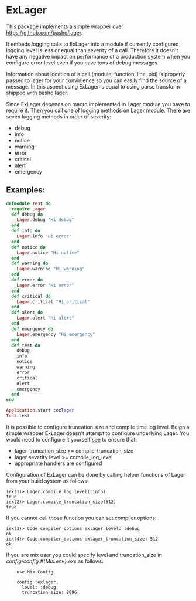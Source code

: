 ExLager
=======

This package implements a simple wrapper over https://github.com/basho/lager.

It embeds logging calls to ExLager into a module if currently configured logging
level is less or equal than severity of a call. Therefore it doesn't have
any negative impact on performance of a production system when you configure
error level even if you have tons of debug messages.

Information about location of a call (module, function, line, pid) is properly
passed to lager for your convinience so you can easily find the source of a message.
In this aspect using ExLager is equal to using parse transform shipped with
basho lager.

Since ExLager depends on macro implemented in Lager module you have to require it.
Then you call one of logging methods on Lager module. There are seven logging
methods in order of severity:

 - debug
 - info
 - notice
 - warning
 - error
 - critical
 - alert
 - emergency

Examples:
---------

```elixir
defmodule Test do
  require Lager
  def debug do
    Lager.debug "Hi debug"
  end
  def info do
    Lager.info "Hi error"
  end
  def notice do
    Lager.notice "Hi notice"
  end
  def warning do
    Lager.warning "Hi warning"
  end
  def error do
    Lager.error "Hi error"
  end
  def critical do
    Lager.critical "Hi critical"
  end
  def alert do
    Lager.alert "Hi alert"
  end
  def emergency do
    Lager.emergency "Hi emergency"
  end
  def test do
    debug
    info
    notice
    warning
    error
    critical
    alert
    emergency
  end
end

Application.start :exlager
Test.test
```

It is possible to configure truncation size and compile time log level.
Beign a simple wrapper ExLager doesn't attempt to configure underlying Lager.
You would need to configure it yourself [see](https://github.com/basho/lager) to ensure that:

  * lager_truncation_size >= compile_truncation_size
  * lager severity level >= compile_log_level
  * appropriate handlers are configured

Configuration of ExLager can be done by calling helper functions of Lager from your build system as follows:

```
iex(1)> Lager.compile_log_level(:info)
true
iex(2)> Lager.compile_truncation_size(512)
true
```

If you cannot call those function you can set compiler options:

```
iex(3)> Code.compiler_options exlager_level: :debug
ok
iex(4)> Code.compiler_options exlager_truncation_size: 512
ok
```

If you are mix user you could specify level and truncation_size in *config/config.#{Mix.env}.exs* as follows:

```
    use Mix.Config

    config :exlager,
      level: :debug,
      truncation_size: 8096
```


